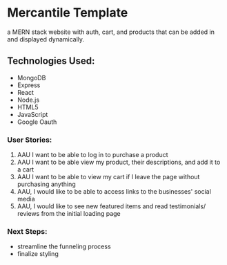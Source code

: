 # Mercantile Template
a MERN stack website with auth, cart, and products that can be added in and displayed dynamically. 

## Technologies Used:
* MongoDB
* Express
* React
* Node.js
* HTML5
* JavaScript
* Google Oauth

### User Stories: 

1. AAU I want to be able to log in to purchase a product
2. AAU I want to be able view my product, their descriptions, and add it to a cart
3. AAU I want to be able to view my cart if I leave the page without purchasing anything
4. AAU, I would like to be able to access links to the businesses' social media 
5. AAU, I would like to see new featured items and read testimonials/ reviews from the initial loading page

### Next Steps:

* streamline the funneling process
* finalize styling

